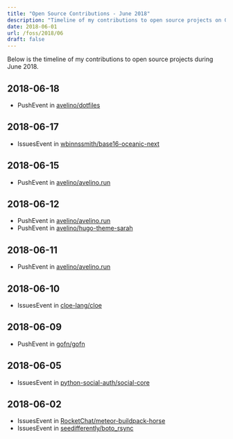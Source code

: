 ```yaml
---
title: "Open Source Contributions - June 2018"
description: "Timeline of my contributions to open source projects on GitHub during June 2018."
date: 2018-06-01
url: /foss/2018/06
draft: false
---
```


Below is the timeline of my contributions to open source projects during June 2018.

## 2018-06-18

- PushEvent in [avelino/dotfiles](https://github.com/avelino/dotfiles)

## 2018-06-17

- IssuesEvent in [wbinnssmith/base16-oceanic-next](https://github.com/wbinnssmith/base16-oceanic-next)

## 2018-06-15

- PushEvent in [avelino/avelino.run](https://github.com/avelino/avelino.run)

## 2018-06-12

- PushEvent in [avelino/avelino.run](https://github.com/avelino/avelino.run)
- PushEvent in [avelino/hugo-theme-sarah](https://github.com/avelino/hugo-theme-sarah)

## 2018-06-11

- PushEvent in [avelino/avelino.run](https://github.com/avelino/avelino.run)

## 2018-06-10

- IssuesEvent in [cloe-lang/cloe](https://github.com/cloe-lang/cloe)

## 2018-06-09

- PushEvent in [gofn/gofn](https://github.com/gofn/gofn)

## 2018-06-05

- IssuesEvent in [python-social-auth/social-core](https://github.com/python-social-auth/social-core)

## 2018-06-02

- IssuesEvent in [RocketChat/meteor-buildpack-horse](https://github.com/RocketChat/meteor-buildpack-horse)
- IssuesEvent in [seedifferently/boto_rsync](https://github.com/seedifferently/boto_rsync)

